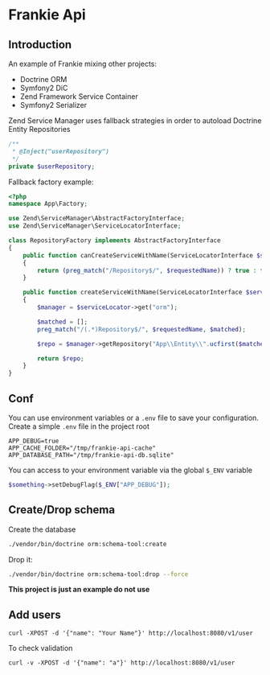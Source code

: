# Frankie Api

## Introduction

An example of Frankie mixing other projects:

 * Doctrine ORM
 * Symfony2 DiC
 * Zend Framework Service Container
 * Symfony2 Serializer

Zend Service Manager uses fallback strategies in order to autoload Doctrine
Entity Repositories

```php
/**
 * @Inject("userRepository")
 */
private $userRepository;
```

Fallback factory example:

```php
<?php
namespace App\Factory;

use Zend\ServiceManager\AbstractFactoryInterface;
use Zend\ServiceManager\ServiceLocatorInterface;

class RepositoryFactory implements AbstractFactoryInterface
{
    public function canCreateServiceWithName(ServiceLocatorInterface $serviceLocator, $name, $requestedName)
    {
        return (preg_match("/Repository$/", $requestedName)) ? true : false;
    }

    public function createServiceWithName(ServiceLocatorInterface $serviceLocator, $name, $requestedName)
    {
        $manager = $serviceLocator->get("orm");

        $matched = [];
        preg_match("/(.*)Repository$/", $requestedName, $matched);

        $repo = $manager->getRepository("App\\Entity\\".ucfirst($matched[1]));

        return $repo;
    }
}
```

## Conf

You can use environment variables or a `.env` file to save your configuration.
Create a simple `.env` file in the project root

```
APP_DEBUG=true
APP_CACHE_FOLDER="/tmp/frankie-api-cache"
APP_DATABASE_PATH="/tmp/frankie-api-db.sqlite"
```

You can access to your environment variable via the global `$_ENV` variable

```php
$something->setDebugFlag($_ENV["APP_DEBUG"]);
```

## Create/Drop schema

Create the database

```sh
./vendor/bin/doctrine orm:schema-tool:create
```

Drop it:

```sh
./vendor/bin/doctrine orm:schema-tool:drop --force
```


**This project is just an example do not use**

## Add users

```
curl -XPOST -d '{"name": "Your Name"}' http://localhost:8080/v1/user
```

To check validation

```
curl -v -XPOST -d '{"name": "a"}' http://localhost:8080/v1/user
```

